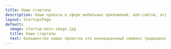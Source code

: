 ```yaml
---
title: Наши стартапы
description: Наши проекты в сфере мобильных приложений, веб-сайтов, игр и технологий виртуальной реальности
layout: StartupsPage
default:
  image: startup-main-image.jpg
  title: Наши стартапы
  text: Большинство наших проектов это инновационный симбиоз традиционного бизнеса и цифровых технологий. Мы поддерживаем предпринимателей, которые стремятся решить реальные проблемы людей и бизнесов. В создании наших цифровых продуктов мы используем только самые актуальные технологии и языки программирования. Мы первая студия в Казахстане, которая занимается одновременно продуктами в сфере мобильных приложений, адаптивных веб-сайтов, виртуальной реальности и искусственного интеллекта.
---
```

